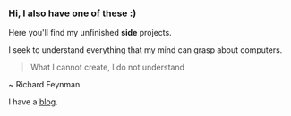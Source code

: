 ### Hi, I also have one of these :)

Here you'll find my unfinished **side** projects.

I seek to understand everything that my mind can grasp about computers.

> What I cannot create, I do not understand

~ Richard Feynman

I have a [blog](http://jnjenga.com/posts).
